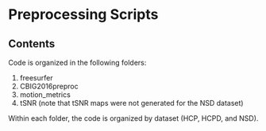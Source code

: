 # Preprocessing Scripts

## Contents
Code is organized in the following folders:

1. freesurfer
2. CBIG2016preproc
3. motion_metrics
4. tSNR (note that tSNR maps were not generated for the NSD dataset)

Within each folder, the code is organized by dataset (HCP, HCPD, and NSD).

